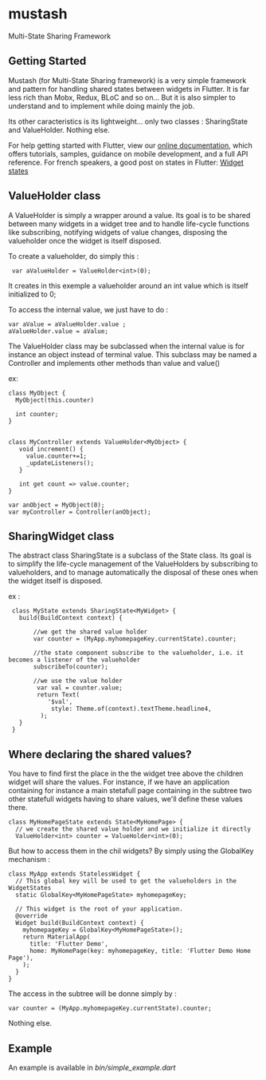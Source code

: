 # mustash

Multi-State Sharing Framework

## Getting Started

Mustash (for Multi-State Sharing framework) is a very simple framework and pattern for handling shared states 
between widgets in Flutter. It is far less rich than Mobx, Redux, BLoC and so on... But it is also simpler 
to understand and to implement while doing mainly the job. 

Its other caracteristics is its lightweight... only two classes : SharingState and ValueHolder. Nothing else.

For help getting started with Flutter, view our 
[online documentation](https://flutter.dev/docs), which offers tutorials, 
samples, guidance on mobile development, and a full API reference.
For french speakers, a good post on states in Flutter: [Widget states](https://www.didierboelens.com/fr/2018/06/widget-state-context-inheritedwidget/)

## ValueHolder class
A ValueHolder is simply a wrapper around a value.
Its goal is to be shared between many widgets in a widget tree
and to handle life-cycle functions like subscribing, notifying widgets of value changes,
disposing the valueholder once the widget is itself disposed.

To create a valueholder, do simply this :

     var aValueHolder = ValueHolder<int>(0);
     
It creates in this exemple a valueholder around an int value which
is itself initialized to 0;

To access the internal value, we just have to do :

    var aValue = aValueHolder.value ;
    aValueHolder.value = aValue;

The ValueHolder class may be subclassed when the internal value is for instance an object instead of terminal value.
This subclass may be named a Controller and implements other methods than value and value()

ex:

    class MyObject {
      MyObject(this.counter)
      
      int counter;
    }
    
    
    class MyController extends ValueHolder<MyObject> {
       void increment() {
         value.counter+=1;
         _updateListeners();
       }
    
       int get count => value.counter;
    }
    
    var anObject = MyObject(0);
    var myController = Controller(anObject);
    
## SharingWidget class

The abstract class SharingState is a subclass of the State class.
Its goal is to simplify the life-cycle management of the ValueHolders
by subscribing to   valueholders, and to manage automatically the disposal of these ones
when the widget itself is disposed.

ex :

     class MyState extends SharingState<MyWidget> {
       build(BuildContext context) {
       
           //we get the shared value holder
           var counter = (MyApp.myhomepageKey.currentState).counter;
           
           //the state component subscribe to the valueholder, i.e. it becomes a listener of the valueholder
           subscribeTo(counter);
           
           //we use the value holder
            var val = counter.value;
            return Text(
               '$val',
                style: Theme.of(context).textTheme.headline4,
             );
       }
     }
     
## Where declaring the shared values?

You have to find first the place in the the widget tree above the children widget will share the values.
For instance, if we have an application containing for instance a main stetafull page containing in the 
subtree two other statefull widgets having to share values, we'll define these values there.

    class MyHomePageState extends State<MyHomePage> {
      // we create the shared value holder and we initialize it directly
      ValueHolder<int> counter = ValueHolder<int>(0);

But how to access them in the chil widgets? By simply using the GlobalKey mechanism :

    class MyApp extends StatelessWidget {
      // This global key will be used to get the valueholders in the WidgetStates
      static GlobalKey<MyHomePageState> myhomepageKey;
    
      // This widget is the root of your application.
      @override
      Widget build(BuildContext context) {
        myhomepageKey = GlobalKey<MyHomePageState>();
        return MaterialApp(
          title: 'Flutter Demo',
          home: MyHomePage(key: myhomepageKey, title: 'Flutter Demo Home Page'),
        );
      }
    }
    
The access in the subtree will be donne simply by :

    var counter = (MyApp.myhomepageKey.currentState).counter;
    
Nothing else.
     
##  Example

An example is available in _bin/simple_example.dart_